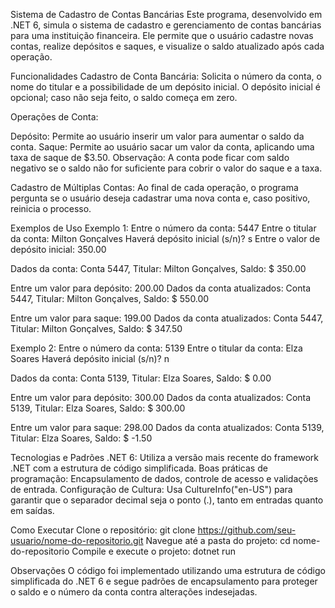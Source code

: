 Sistema de Cadastro de Contas Bancárias
Este programa, desenvolvido em .NET 6, simula o sistema de cadastro e gerenciamento de contas bancárias para uma instituição financeira. Ele permite que o usuário cadastre novas contas, realize depósitos e saques, e visualize o saldo atualizado após cada operação.

Funcionalidades
Cadastro de Conta Bancária:
Solicita o número da conta, o nome do titular e a possibilidade de um depósito inicial.
O depósito inicial é opcional; caso não seja feito, o saldo começa em zero.

Operações de Conta:

Depósito: Permite ao usuário inserir um valor para aumentar o saldo da conta.
Saque: Permite ao usuário sacar um valor da conta, aplicando uma taxa de saque de $3.50.
Observação: A conta pode ficar com saldo negativo se o saldo não for suficiente para cobrir o valor do saque e a taxa.

Cadastro de Múltiplas Contas:
Ao final de cada operação, o programa pergunta se o usuário deseja cadastrar uma nova conta e, caso positivo, reinicia o processo.

Exemplos de Uso
Exemplo 1:
Entre o número da conta: 5447
Entre o titular da conta: Milton Gonçalves
Haverá depósito inicial (s/n)? s
Entre o valor de depósito inicial: 350.00

Dados da conta:
Conta 5447, Titular: Milton Gonçalves, Saldo: $ 350.00

Entre um valor para depósito: 200.00
Dados da conta atualizados:
Conta 5447, Titular: Milton Gonçalves, Saldo: $ 550.00

Entre um valor para saque: 199.00
Dados da conta atualizados:
Conta 5447, Titular: Milton Gonçalves, Saldo: $ 347.50

Exemplo 2:
Entre o número da conta: 5139
Entre o titular da conta: Elza Soares
Haverá depósito inicial (s/n)? n

Dados da conta:
Conta 5139, Titular: Elza Soares, Saldo: $ 0.00

Entre um valor para depósito: 300.00
Dados da conta atualizados:
Conta 5139, Titular: Elza Soares, Saldo: $ 300.00

Entre um valor para saque: 298.00
Dados da conta atualizados:
Conta 5139, Titular: Elza Soares, Saldo: $ -1.50

Tecnologias e Padrões
.NET 6: Utiliza a versão mais recente do framework .NET com a estrutura de código simplificada.
Boas práticas de programação: Encapsulamento de dados, controle de acesso e validações de entrada.
Configuração de Cultura: Usa CultureInfo("en-US") para garantir que o separador decimal seja o ponto (.), tanto em entradas quanto em saídas.

Como Executar
Clone o repositório: git clone https://github.com/seu-usuario/nome-do-repositorio.git
Navegue até a pasta do projeto: cd nome-do-repositorio
Compile e execute o projeto: dotnet run

Observações
O código foi implementado utilizando uma estrutura de código simplificada do .NET 6 e segue padrões de encapsulamento para proteger o saldo e o número da conta contra alterações indesejadas.
